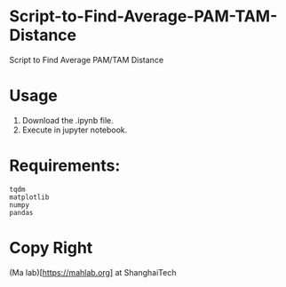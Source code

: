 # Script-to-Find-Average-PAM-TAM-Distance
Script to Find Average PAM/TAM Distance

# Usage
1. Download the .ipynb file.
2. Execute in jupyter notebook.

# Requirements:
```
tqdm
matplotlib
numpy
pandas
```

# Copy Right
(Ma lab)[https://mahlab.org] at ShanghaiTech


